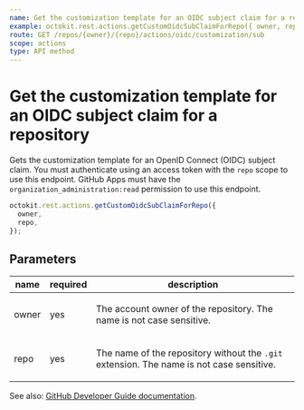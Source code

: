 ```yaml
---
name: Get the customization template for an OIDC subject claim for a repository
example: octokit.rest.actions.getCustomOidcSubClaimForRepo({ owner, repo })
route: GET /repos/{owner}/{repo}/actions/oidc/customization/sub
scope: actions
type: API method
---
```


# Get the customization template for an OIDC subject claim for a repository

Gets the customization template for an OpenID Connect (OIDC) subject claim.
You must authenticate using an access token with the `repo` scope to use this
endpoint. GitHub Apps must have the `organization_administration:read` permission to use this endpoint.

```js
octokit.rest.actions.getCustomOidcSubClaimForRepo({
  owner,
  repo,
});
```

## Parameters

<table>
  <thead>
    <tr>
      <th>name</th>
      <th>required</th>
      <th>description</th>
    </tr>
  </thead>
  <tbody>
    <tr><td>owner</td><td>yes</td><td>

The account owner of the repository. The name is not case sensitive.

</td></tr>
<tr><td>repo</td><td>yes</td><td>

The name of the repository without the `.git` extension. The name is not case sensitive.

</td></tr>
  </tbody>
</table>

See also: [GitHub Developer Guide documentation](https://docs.github.com/rest/actions/oidc#get-the-customization-template-for-an-oidc-subject-claim-for-a-repository).
